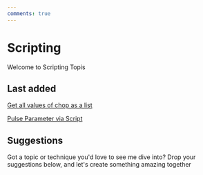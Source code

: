 ```yaml
---
comments: true
--- 
```

# Scripting

Welcome to Scripting Topis

## Last added
[Get all values of chop as a list](GetAllValuesChopAsList.md)

[Pulse Parameter via Script ](PulseParameterViaScript.md)

## Suggestions
Got a topic or technique you'd love to see me dive into? Drop your suggestions below, and let's create something amazing together